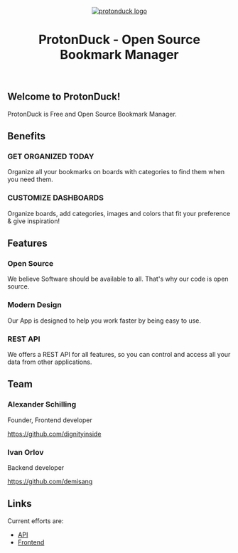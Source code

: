 <p align="center">
    <a href="https://github.com/protonduck" target="_blank">
        <img src="https://avatars0.githubusercontent.com/u/92161833" alt="protonduck logo">
    </a>
    <h1 align="center">ProtonDuck - Open Source Bookmark Manager</h1>
    <br>
</p>

## Welcome to ProtonDuck!

ProtonDuck is Free and Open Source Bookmark Manager.

## Benefits

### GET ORGANIZED TODAY

Organize all your bookmarks on boards with categories to find them when you need them.

### CUSTOMIZE DASHBOARDS

Organize boards, add categories, images and colors that fit your preference & give inspiration!

## Features

### Open Source

We believe Software should be available to all. That's why our code is open source.

### Modern Design

Our App is designed to help you work faster by being easy to use.

### REST API

We offers a REST API for all features, so you can control and access all your data from other applications.

## Team

### Alexander Schilling

Founder, Frontend developer

https://github.com/dignityinside

### Ivan Orlov

Backend developer

https://github.com/demisang

## Links

Current efforts are:

- [API](https://github.com/protonduck/backend)
- [Frontend](https://github.com/protonduck/frontend)
